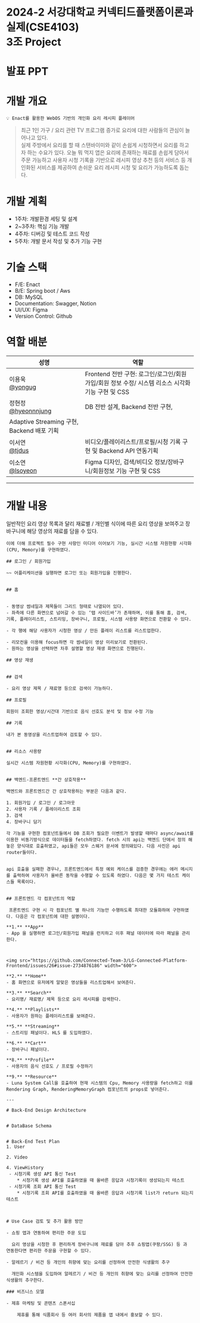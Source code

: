# 2024-2 서강대학교 커넥티드플랫폼이론과실제(CSE4103)<br/>3조 Project

# 발표 PPT

# 개발 개요

```
💡 Enact를 활용한 WebOS 기반의 개인화 요리 레시피 플레이어
```

> 최근 1인 가구 / 요리 관련 TV 프로그램 증가로 요리에 대한 사람들의 관심이 늘어나고 있다.  
> 실제 주방에서 요리를 할 때 스탠바이미와 같이 손쉽게 시청하면서 요리를 하고자 하는 수요가 있다.
> 오늘 뭐 먹지 앱은 요리에 존재하는 재료를 손쉽게 담아서 주문 가능하고 사용자 시청 기록을 기반으로 레시피 영상 추천 등의 서비스 등 개인화된 서비스를 제공하여 손쉬운 요리 레시피 시청 및 요리가 가능하도록 돕는다.

# 개발 계획

- 1주차: 개발환경 세팅 및 설계
- 2~3주차: 핵심 기능 개발
- 4주차: 디버깅 및 테스트 코드 작성
- 5주차: 개발 문서 작성 및 추가 기능 구현

# 기술 스택

- F/E: Enact
- B/E: Spring boot / Aws
- DB: MySQL
- Documentation: Swagger, Notion
- UI/UX: Figma
- Version Control: Github

# 역할 배분

| 성명                                                      | 역할                                                                                             |
| --------------------------------------------------------- | ------------------------------------------------------------------------------------------------ |
| 이용욱</br>[@yongug](https://github.com/yongug)           | Frontend 전반 구현: 로그인/로그인/회원가입/회원 정보 수정/ 시스템 리소스 시각화 기능 구현 및 CSS |
| 정현정</br>[@hyeonnnjung](https://github.com/hyeonnnjung) | DB 전반 설계, Backend 전반 구현,                                                                 |
| Adaptive Streaming 구현, Backend 배포 기획                |
| 이서연</br>[@tjdus](https://github.com/tjdus)             | 비디오/플레이리스트/프로필/시청 기록 구현 및 Backend API 연동기획                                |
| 이소연</br>[@lsoyeon](https://github.com/lsoyeon)         | Figma 디자인, 검색/비디오 정보/장바구니/회원정보 기능 구현 및 CSS                                |

---

# 개발 내용

일반적인 요리 영상 목록과 달리 재료별 / 개인별 식이에 따른 요리 영상을 보여주고 장바구니에 해당 영상의 재료를 담을 수 있다.

```어플리케이션의 전반적인 흐름도는 위와 같다.
이에 더해 프로젝트 필수 구현 사항인 미디어 이어보기 기능, 실시간 시스템 자원현황 시각화(CPU, Memory)를 구현하였다.

## 로그인 / 회원가입

~~ 어플리케이션을 실행하면 로그인 또는 회원가입을 진행한다.


## 홈


- 동영상 썸네일과 제목들이 그리드 형태로 나열되어 있다.
- 좌측에 다른 화면으로 넘어갈 수 있는 ‘탭 사이드바’가 존재하며, 이를 통해 홈, 검색, 기록, 플레이리스트, 스트리밍, 장바구니, 프로필, 시스템 사용량 화면으로 전환할 수 있다.

- 각 행에 해당 사용자가 시청한 영상 / 만든 플레이 리스트를 리스트업한다.

- 리모컨을 이용해 focus하면 각 썸네일이 영상 미리보기로 전환된다.
- 원하는 영상을 선택하면 차후 설명할 영상 재생 화면으로 진행된다.

## 영상 재생


## 검색

- 요리 영상 제목 / 재료명 등으로 검색이 가능하다.

## 프로필

회원이 조회한 영상/시간대 기반으로 음식 선호도 분석 및 정보 수정 기능

## 기록

내가 본 동영상을 리스트업하여 검토할 수 있다.


## 리소스 사용량

실시간 시스템 자원현황 시각화(CPU, Memory)를 구현하였다.


## 백엔드-프론트엔드 **간 상호작용**

백엔드와 프론트엔드간 간 상호작용하는 부분은 다음과 같다.

1. 회원가입 / 로그인 / 로그아웃
2. 사용자 기록 / 플레이리스트 조회
3. 검색
4. 장바구니 담기

각 기능을 구현한 컴포넌트들에서 DB 조회가 필요한 이벤트가 발생할 때마다 async/await를 이용한 비동기방식으로 데이터들을 fetch하였다. fetch 시의 api는 백엔드 단에서 정의 해놓은 양식대로 호출하였고, api들은 모두 스웨거 문서에 정의돼있다. 다음 사진은 api router들이다.


api 호출을 실패한 경우나, 프론트엔드에서 특정 예외 케이스를 검증한 경우에는 에러 메시지를 출력하여 사용자가 올바른 동작을 수행할 수 있도록 하였다. 다음은 몇 가지 테스트 케이스들 목록이다.


## 프론트엔드 각 컴포넌트의 역할

 프론트엔드 구현 시 각 컴포넌트 별 하나의 기능만 수행하도록 최대한 모듈화하여 구현하였다. 다음은 각 컴포넌트에 대한 설명이다.

**1.** **App**
- App 을 실행하면 로그인/회원가입 패널을 런치하고 이후 패널 데이터에 따라 패널을 관리한다.



<img src="https://github.com/Connected-Team-3/LG-Connected-Platform-Frontend/issues/26#issue-2734876186" width="600">

**2.** **Home**
- 홈 화면으로 유저에게 알맞은 영상들을 리스트업해서 보여준다.

**3.** **Search**
- 요리명/ 재료명/ 제목 등으로 요리 레시피를 검색한다.

**4.** **Playlists**
- 사용자가 원하는 플레이리스트를 보여준다.

**5.** **Streaming**
- 스트리밍 패널이다. HLS 를 도입하였다.

**6.** **Cart**
- 장바구니 패널이다.

**8.** **Profile**
- 사용자의 음식 선호도 / 프로필 수정하기

**9.** **Resource**
- Luna System Call을 호출하여 현재 시스템의 Cpu, Memory 사용량을 fetch하고 이를 Rendering Graph, RenderingMemoryGraph 컴포넌트의 props로 넣어준다.

---

# Back-End Design Architecture


# DataBase Schema


# Back-End Test Plan
1. User

2. Video

4. ViewHistory
 - 시청기록 생성 API 통신 Test
    * 시청기록 생성 API를 호출하였을 때 올바른 응답과 시청기록이 생성되는지 테스트
 - 시청기록 조회 API 통신 Test
    * 시청기록 조회 API를 호출하였을 때 올바른 응답과 시청기록 list가 return 되는지 테스트



# Use Case 검토 및 추가 활용 방안

- 쇼핑 앱과 연동하여 편리한 주문 도입

  요리 영상을 시청한 후 편리하게 장바구니에 재료를 담아 추후 쇼핑앱(쿠팡/SSG) 등 과 연동한다면 편리한 주문을 구현할 수 있다.

- 알레르기 / 비건 등 개인의 취향에 맞는 요리를 선정하여 안전한 식생활의 추구

  개인화 시스템을 도입하여 알레르기 / 비건 등 개인의 취향에 맞는 요리를 선정하여 안전한 식생활의 추구한다.

### 비즈니스 모델

- 제휴 마케팅 및 콘텐츠 스폰서십

    제휴를 통해 식품회사 등 여러 회사의 제품을 앱 내에서 홍보할 수 있다.
```
